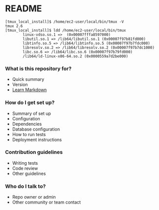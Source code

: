 # README #
```
[tmux_local_install]$ /home/ec2-user/local/bin/tmux -V
tmux 2.6
[tmux_local_install]$ ldd /home/ec2-user/local/bin/tmux
        linux-vdso.so.1 =>  (0x00007fffa8597000)
        libutil.so.1 => /lib64/libutil.so.1 (0x00007f97b81fd000)
        libtinfo.so.5 => /lib64/libtinfo.so.5 (0x00007f97b7fdc000)
        libresolv.so.2 => /lib64/libresolv.so.2 (0x00007f97b7dc1000)
        libc.so.6 => /lib64/libc.so.6 (0x00007f97b79fd000)
        /lib64/ld-linux-x86-64.so.2 (0x0000559a7d2be000)
```

### What is this repository for? ###

* Quick summary
* Version
* [Learn Markdown](https://bitbucket.org/tutorials/markdowndemo)

### How do I get set up? ###

* Summary of set up
* Configuration
* Dependencies
* Database configuration
* How to run tests
* Deployment instructions

### Contribution guidelines ###

* Writing tests
* Code review
* Other guidelines

### Who do I talk to? ###

* Repo owner or admin
* Other community or team contact
